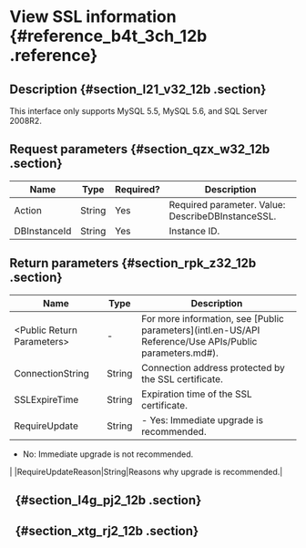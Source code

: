 # View SSL information {#reference_b4t_3ch_12b .reference}

## Description {#section_l21_v32_12b .section}

This interface only supports MySQL 5.5, MySQL 5.6, and SQL Server 2008R2.

## Request parameters {#section_qzx_w32_12b .section}

|Name|Type|Required?|Description|
|----|----|---------|-----------|
|Action|String|Yes|Required parameter. Value: DescribeDBInstanceSSL.|
|DBInstanceId|String|Yes|Instance ID.|

## Return parameters {#section_rpk_z32_12b .section}

|Name|Type|Description|
|----|----|-----------|
|<Public Return Parameters\>|-|For more information, see [Public parameters](intl.en-US/API Reference/Use APIs/Public parameters.md#).|
|ConnectionString|String|Connection address protected by the SSL certificate.|
|SSLExpireTime|String|Expiration time of the SSL certificate.|
|RequireUpdate|String| -   Yes: Immediate upgrade is recommended.
-   No: Immediate upgrade is not recommended.

 |
|RequireUpdateReason|String|Reasons why upgrade is recommended.|

##   {#section_l4g_pj2_12b .section}

##   {#section_xtg_rj2_12b .section}


